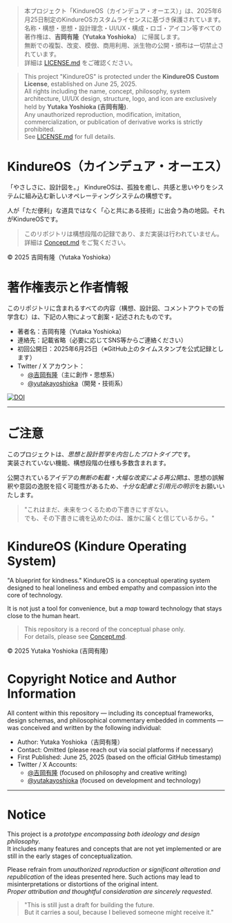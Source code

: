 > 本プロジェクト「KindureOS（カインデュア・オーエス）」は、2025年6月25日制定のKindureOSカスタムライセンスに基づき保護されています。  
> 名称・構想・思想・設計理念・UI/UX・構成・ロゴ・アイコン等すべての著作権は、**吉岡有隆（Yutaka Yoshioka）** に帰属します。  
> 無断での複製、改変、模倣、商用利用、派生物の公開・頒布は一切禁止されています。  
> 詳細は [LICENSE.md](./LICENSE) をご確認ください。

> This project "KindureOS" is protected under the **KindureOS Custom License**, established on June 25, 2025.  
> All rights including the name, concept, philosophy, system architecture, UI/UX design, structure, logo, and icon are exclusively held by **Yutaka Yoshioka (吉岡有隆)**.  
> Any unauthorized reproduction, modification, imitation, commercialization, or publication of derivative works is strictly prohibited.  
> See [LICENSE.md](./LICENSE) for full details.

# KindureOS（カインデュア・オーエス）

「やさしさに、設計図を。」
KindureOSは、孤独を癒し、共感と思いやりをシステムに組み込む新しいオペレーティングシステムの構想です。

人が「ただ便利」な道具ではなく「心と共にある技術」に出会う為の地図。それがKindureOSです。

> このリポジトリは構想段階の記録であり、まだ実装は行われていません。  
> 詳細は [Concept.md](./Concept.md) をご覧ください。

© 2025 吉岡有隆（Yutaka Yoshioka）

# 著作権表示と作者情報

このリポジトリに含まれるすべての内容（構想、設計図、コメントアウトでの哲学含む）は、下記の人物によって創案・記述されたものです。

- 著者名：吉岡有隆（Yutaka Yoshioka）  
- 連絡先：記載省略（必要に応じてSNS等からご連絡ください） 
- 初回公開日：2025年6月25日（※GitHub上のタイムスタンプを公式記録とします）  
- Twitter / X アカウント：  
  - [@吉岡有隆](https://x.com/yoshiokayutaka_?s=11)（主に創作・思想系）  
  - [@yutakayoshioka](https://x.com/yutakaapp_?s=11)（開発・技術系）

 [![DOI](https://zenodo.org/badge/DOI/10.5281/zenodo.15847180.svg)](https://doi.org/10.5281/zenodo.15847180)

---

# ご注意

このプロジェクトは、*思想と設計哲学を内包したプロトタイプ*です。  
実装されていない機能、構想段階の仕様も多数含まれます。

公開されているアイデアの*無断の転載・大幅な改変による再公開*は、思想の誤解釈や意図の逸脱を招く可能性があるため、*十分な配慮と引用元の明示*をお願いいたします。

> "これはまだ、未来をつくるための下書きにすぎない。  
> でも、その下書きに魂を込めたのは、誰かに届くと信じているから。"


# KindureOS (Kindure Operating System)

"A blueprint for kindness."
KindureOS is a conceptual operating system designed to heal loneliness and embed empathy and compassion into the core of technology.

It is not just a tool for convenience, but a *map* toward technology that stays close to the human heart.

> This repository is a record of the conceptual phase only.  
> For details, please see [Concept.md](./Concept.md).

© 2025 Yutaka Yoshioka (吉岡有隆)

# Copyright Notice and Author Information

All content within this repository — including its conceptual frameworks, design schemas, and philosophical commentary embedded in comments — was conceived and written by the following individual:

- Author: Yutaka Yoshioka（吉岡有隆）  
- Contact: Omitted (please reach out via social platforms if necessary)  
- First Published: June 25, 2025 (based on the official GitHub timestamp)  
- Twitter / X Accounts:  
  - [@吉岡有隆](https://x.com/yoshiokayutaka_?s=11) (focused on philosophy and creative writing)  
  - [@yutakayoshioka](https://x.com/yutakaapp_?s=11) (focused on development and technology)

---

# Notice

This project is a *prototype encompassing both ideology and design philosophy*.  
It includes many features and concepts that are not yet implemented or are still in the early stages of conceptualization.

Please refrain from *unauthorized reproduction or significant alteration and republication* of the ideas presented here. Such actions may lead to misinterpretations or distortions of the original intent.  
*Proper attribution and thoughtful consideration are sincerely requested.*

> "This is still just a draft for building the future.  
> But it carries a soul, because I believed someone might receive it."

